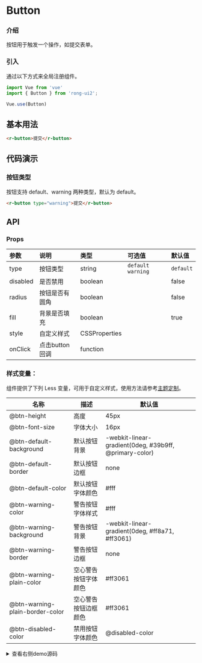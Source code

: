 # Button


<div class="r-doc-card">

### 介绍
按钮用于触发一个操作，如提交表单。
</div>



<div class="r-doc-card">

### 引入
通过以下方式来全局注册组件。
```js
import Vue from 'vue'
import { Button } from 'rong-ui2';

Vue.use(Button)
```
</div>


## 基本用法
<div class="r-doc-card">

```html
<r-button>提交</r-button>
```
</div>



## 代码演示
<div class="r-doc-card">

### 按钮类型
按钮支持 default、warning 两种类型，默认为 default。

```html
<r-button type="warning">提交</r-button>
```
</div>


## API
<div class="r-doc-card">

### Props
| 参数      | 说明    | 类型      | 可选值       | 默认值   |
|:---------- |:-------- |:---------- |:-------------  |:-------- |
| type  | 按钮类型   | string   | `default` `warning` | `default` |
| disabled  | 是否禁用    | boolean   |  | false |
| radius  | 按钮是否有圆角    | boolean   |  | false |
| fill  | 背景是否填充    | boolean   |  | true |
| style  | 自定义样式    | CSSProperties   | |  |
| onClick  | 点击button回调  | function   | |  |
</div>


<div class="r-doc-card">

### 样式变量：
组件提供了下列 Less 变量，可用于自定义样式，使用方法请参考[主题定制](#/theme)。

| 名称 | 描述 | 默认值 |
| ---- | --- | --- |
| @btn-height | 高度 | 45px |
| @btn-font-size | 字体大小 | 16px |
| @btn-default-background | 默认按钮背景 | -webkit-linear-gradient(0deg, #39b9ff, @primary-color) |
| @btn-default-border | 默认按钮边框 | none |
| @btn-default-color | 默认按钮字体颜色 | #fff |
| @btn-warning-color | 警告按钮字体样式 | #fff |
| @btn-warning-background | 警告按钮背景 | -webkit-linear-gradient(0deg, #ff8a71, #ff3061) |
| @btn-warning-border | 警告按钮边框 | none |
| @btn-warning-plain-color | 空心警告按钮字体颜色 | #ff3061 |
| @btn-warning-plain-border-color | 空心警告按钮边框颜色 | #ff3061 |
| @btn-disabled-color | 禁用按钮字体颜色 | @disabled-color |
</div>




<details>
  <summary>查看右侧demo源码</summary>
  <div class="r-doc-card">
  {{demo}}
  </div>
</details>

